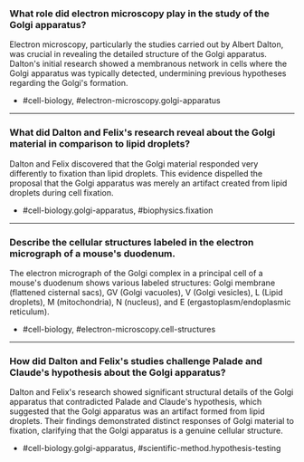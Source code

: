 ### What role did electron microscopy play in the study of the Golgi apparatus?

Electron microscopy, particularly the studies carried out by Albert Dalton, was crucial in revealing the detailed structure of the Golgi apparatus. Dalton's initial research showed a membranous network in cells where the Golgi apparatus was typically detected, undermining previous hypotheses regarding the Golgi's formation.

- #cell-biology, #electron-microscopy.golgi-apparatus

---

### What did Dalton and Felix's research reveal about the Golgi material in comparison to lipid droplets?

Dalton and Felix discovered that the Golgi material responded very differently to fixation than lipid droplets. This evidence dispelled the proposal that the Golgi apparatus was merely an artifact created from lipid droplets during cell fixation. 

- #cell-biology.golgi-apparatus, #biophysics.fixation

---

### Describe the cellular structures labeled in the electron micrograph of a mouse's duodenum.

The electron micrograph of the Golgi complex in a principal cell of a mouse's duodenum shows various labeled structures: Golgi membrane (flattened cisternal sacs), GV (Golgi vacuoles), V (Golgi vesicles), L (Lipid droplets), M (mitochondria), N (nucleus), and E (ergastoplasm/endoplasmic reticulum).

- #cell-biology, #electron-microscopy.cell-structures

---

### How did Dalton and Felix's studies challenge Palade and Claude's hypothesis about the Golgi apparatus?

Dalton and Felix's research showed significant structural details of the Golgi apparatus that contradicted Palade and Claude's hypothesis, which suggested that the Golgi apparatus was an artifact formed from lipid droplets. Their findings demonstrated distinct responses of Golgi material to fixation, clarifying that the Golgi apparatus is a genuine cellular structure.

- #cell-biology.golgi-apparatus, #scientific-method.hypothesis-testing